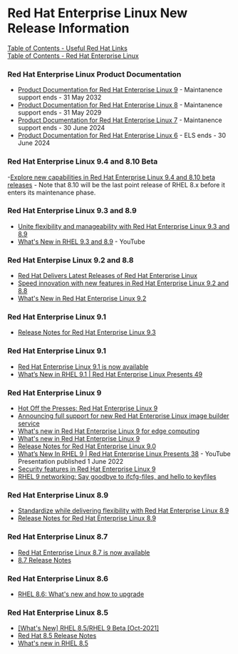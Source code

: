# Red Hat Enterprise Linux New Release Information

[Table of Contents - Useful Red Hat Links](https://github.com/pslucas0212/UsefulRedHatLinks)  
[Table of Contents - Red Hat Enterprise Linux](https://github.com/pslucas0212/Red-Hat-Enterprise-Linux-Table-of-Contents)

### Red Hat Enterprise Linux Product Documentation
- [Product Documentation for Red Hat Enterprise Linux 9](https://access.redhat.com/documentation/en-us/red_hat_enterprise_linux/9) - Maintanence support ends - 31 May 2032
- [Product Documentation for Red Hat Enterprise Linux 8](https://access.redhat.com/documentation/en-us/red_hat_enterprise_linux/8) - Maintanence support ends - 31 May 2029
- [Product Documentation for Red Hat Enterprise Linux 7](https://access.redhat.com/documentation/en-us/red_hat_enterprise_linux/7) - Maintanence support ends - 30 June 2024
- [Product Documentation for Red Hat Enterprise Linux 6](https://access.redhat.com/documentation/en-us/red_hat_enterprise_linux/6) - ELS ends - 30 June 2024

### Red Hat Enterprise Linux 9.4 and 8.10 Beta
-[Explore new capabilities in Red Hat Enterprise Linux 9.4 and 8.10 beta releases](https://www.redhat.com/en/blog/explore-new-capabilities-red-hat-enterprise-linux-94-and-810-beta-releases) - Note that 8.10 will be the last point release of RHEL 8.x before it enters its maintenance phase.

### Red Hat Enterprise Linux 9.3 and 8.9
- [Unite flexibility and manageability with Red Hat Enterprise Linux 9.3 and 8.9](https://www.redhat.com/en/blog/rhel-93-and-89)
- [What's New in RHEL 9.3 and 8.9](https://www.youtube.com/watch?v=hcxIfHG0xb4) - YouTube


### Red Hat Enterpise Linux 9.2 and 8.8
- [Red Hat Delivers Latest Releases of Red Hat Enterprise Linux](https://www.redhat.com/en/about/press-releases/red-hat-delivers-latest-releases-red-hat-enterprise-linux)  
- [Speed innovation with new features in Red Hat Enterprise Linux 9.2 and 8.8](https://www.redhat.com/en/blog/speed-innovation-new-features-red-hat-enterprise-linux-92-and-88)
- [What's New in Red Hat Enterprise Linux 9.2](https://www.youtube.com/watch?v=HiiTO_eR0CQ)


### Red Hat Enterprise Linux 9.1
- [Release Notes for Red Hat Enterprise Linux 9.3](https://access.redhat.com/documentation/en-us/red_hat_enterprise_linux/9/html/9.3_release_notes/index)
  
### Red Hat Enterprise Linux 9.1
- [Red Hat Enterprise Linux 9.1 is now available](https://www.redhat.com/en/blog/rhel-91-now-available)
- [What’s New in RHEL 9.1 | Red Hat Enterprise Linux Presents 49](https://www.youtube.com/watch?v=Jb_rV8GIBRk)

### Red Hat Enterprise Linux 9
- [Hot Off the Presses: Red Hat Enterprise Linux 9](https://www.redhat.com/en/blog/hot-presses-red-hat-enterprise-linux-9)
- [Announcing full support for new Red Hat Enterprise Linux image builder service](https://www.redhat.com/en/blog/announcing-full-support-new-red-hat-enterprise-linux-image-builder-service?sc_cid=701f2000000txokAAA&utm_source=bambu&utm_medium=social&utm_campaign=abm)
- [What's new in Red Hat Enterprise Linux 9 for edge computing](https://www.redhat.com/en/blog/whats-new-red-hat-enterprise-linux-9-edge-computing)
- [What's new in Red Hat Enterprise Linux 9](https://developers.redhat.com/articles/2022/05/18/whats-new-red-hat-enterprise-linux-9)
- [Release Notes for Red Hat Enterprise Linux 9.0](https://access.redhat.com/documentation/en-us/red_hat_enterprise_linux/9/html-single/9.0_release_notes/index)
- [What’s New In RHEL 9 | Red Hat Enterprise Linux Presents 38](https://www.youtube.com/watch?v=_bJptexvxrw) - YouTube Presentation published 1 June 2022
- [Security features in Red Hat Enterprise Linux 9](https://www.redhat.com/en/blog/security-features-red-hat-enterprise-linux-9)
- [RHEL 9 networking: Say goodbye to ifcfg-files, and hello to keyfiles](https://www.redhat.com/en/blog/rhel-9-networking-say-goodbye-ifcfg-files-and-hello-keyfiles)

### Red Hat Enterprise Linux 8.9
- [Standardize while delivering flexibility with Red Hat Enterprise Linux 8.9](https://www.redhat.com/en/blog/standardize-while-delivering-flexibility-red-hat-enterprise-linux-89)
- [Release Notes for Red Hat Enterprise Linux 8.9](https://access.redhat.com/documentation/en-us/red_hat_enterprise_linux/8/html/8.9_release_notes/index?extIdCarryOver=true&sc_cid=7013a000003SwyjAAC)
  
### Red Hat Enterprise Linux 8.7
- [Red Hat Enterprise Linux 8.7 is now available](https://www.redhat.com/en/blog/rhel-87-now-available)
- [8.7 Release Notes](https://access.redhat.com/documentation/en-us/red_hat_enterprise_linux/8/html/8.7_release_notes/index)

### Red Hat Enterprise Linux 8.6
- [RHEL 8.6: What's new and how to upgrade](https://developers.redhat.com/articles/2022/05/11/rhel-86-whats-new-and-how-upgrade)

### Red Hat Enterprise Linux 8.5
- [[What's New] RHEL 8.5/RHEL 9 Beta [Oct-2021]](https://videos.learning.redhat.com/media/%5BWhat%27s+New%5D+RHEL+8.5+RHEL+9+Beta+%5BOct-2021%5D/1_d8dj7py7)
- [Red Hat 8.5 Release Notes](https://access.redhat.com/documentation/en-us/red_hat_enterprise_linux/8/html/8.5_release_notes/overview#red-hat-customer-portal-labs)
- [What's new in RHEL 8.5](https://www.redhat.com/en/blog/whats-new-rhel-85)

